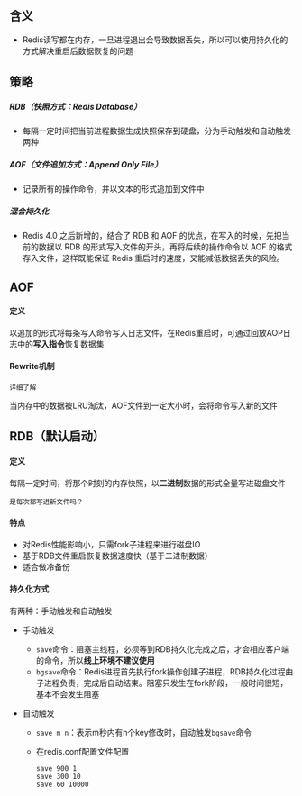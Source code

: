 ## 含义

- Redis读写都在内存，一旦进程退出会导致数据丢失，所以可以使用持久化的方式解决重启后数据恢复的问题







## 策略

##### RDB（快照方式：Redis Database）

- 每隔一定时间把当前进程数据生成快照保存到硬盘，分为手动触发和自动触发两种

##### AOF（文件追加方式：Append Only File）

- 记录所有的操作命令，并以文本的形式追加到文件中

##### 混合持久化

- Redis 4.0 之后新增的，结合了 RDB 和 AOF 的优点，在写入的时候，先把当前的数据以 RDB 的形式写入文件的开头，再将后续的操作命令以 AOF 的格式存入文件，这样既能保证 Redis 重启时的速度，又能减低数据丢失的风险。







## AOF

#### 定义

以追加的形式将每条写入命令写入日志文件，在Redis重启时，可通过回放AOP日志中的**写入指令**恢复数据集



#### Rewrite机制

`详细了解`

当内存中的数据被LRU淘汰，AOF文件到一定大小时，会将命令写入新的文件







## RDB（默认启动）

#### 定义

每隔一定时间，将那个时刻的内存快照，以**二进制**数据的形式全量写进磁盘文件

`是每次都写进新文件吗？`



#### 特点

- 对Redis性能影响小，只需fork子进程来进行磁盘IO
- 基于RDB文件重启恢复数据速度快（基于二进制数据）
- 适合做冷备份



#### 持久化方式

有两种：手动触发和自动触发

- 手动触发

	- ```save```命令：阻塞主线程，必须等到RDB持久化完成之后，才会相应客户端的命令，所以**线上环境不建议使用**
	- ```bgsave```命令：Redis进程首先执行fork操作创建子进程，RDB持久化过程由子进程负责，完成后自动结束。阻塞只发生在fork阶段，一般时间很短，基本不会发生阻塞
	
- 自动触发

  - ```save m n```：表示m秒内有n个key修改时，自动触发`bgsave`命令

  - 在redis.conf配置文件配置

    ```shell
    save 900 1
    save 300 10
    save 60 10000
    ```